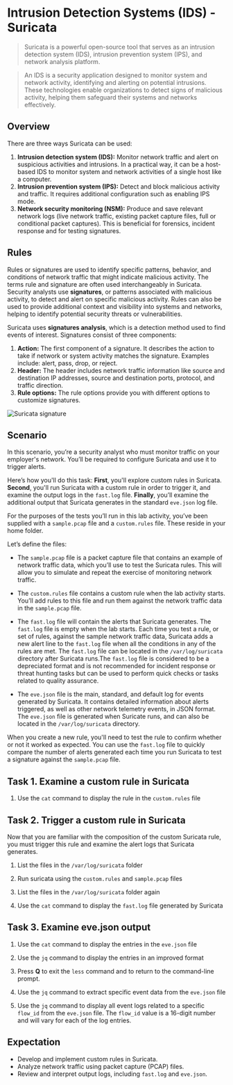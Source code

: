 # Intrusion Detection Systems (IDS) - Suricata

> Suricata is a powerful open-source tool that serves as an intrusion detection system (IDS), intrusion prevention system (IPS), and network analysis platform.

> An IDS is a security application designed to monitor system and network activity, identifying and alerting on potential intrusions. These technologies enable organizations to detect signs of malicious activity, helping them safeguard their systems and networks effectively.

## Overview
There are three ways Suricata can be used: 
1. **Intrusion detection system (IDS):** Monitor network traffic and alert on suspicious activities and intrusions. In a practical way, it can be a host-based IDS to monitor system and network activities of a single host like a computer.
2. **Intrusion prevention system (IPS):** Detect and block malicious activity and traffic. It requires additional configuration such as enabling IPS mode.
3. **Network security monitoring (NSM):** Produce and save relevant network logs (live network traffic, existing packet capture files, full or conditional packet captures). This is beneficial for forensics, incident response and for testing signatures.

## Rules 
Rules or signatures are used to identify specific patterns, behavior, and conditions of network traffic that might indicate malicious activity. The terms rule and signature are often used interchangeably in Suricata. Security analysts use **signatures**, or patterns associated with malicious activity, to detect and alert on specific malicious activity. Rules can also be used to provide additional context and visibility into systems and networks, helping to identify potential security threats or vulnerabilities. 

Suricata uses **signatures analysis**, which is a detection method used to find events of interest. Signatures consist of three components:
1. **Action:** The first component of a signature. It describes the action to take if network or system activity matches the signature. Examples include: alert, pass, drop, or reject.
2. **Header:** The header includes network traffic information like source and destination IP addresses, source and destination ports, protocol, and traffic direction.
3. **Rule options:** The rule options provide you with different options to customize signatures.

![Suricata signature](https://github.com/user-attachments/assets/4f5f6188-b2fb-4a6e-a90c-edca0aeee97a)

## Scenario

In this scenario, you’re a security analyst who must monitor traffic on your employer's network. You’ll be required to configure Suricata and use it to trigger alerts.

Here’s how you'll do this task: **First**, you'll explore custom rules in Suricata. **Second**, you'll run Suricata with a custom rule in order to trigger it, and examine the output logs in the `fast.log` file. **Finally**, you’ll examine the additional output that Suricata generates in the standard `eve.json` log file.

For the purposes of the tests you’ll run in this lab activity, you’ve been supplied with a `sample.pcap` file and a `custom.rules` file. These reside in your home folder.

Let’s define the files: 

* The `sample.pcap` file is a packet capture file that contains an example of network traffic data, which you’ll use to test the Suricata rules. This will allow you to simulate and repeat the exercise of monitoring network traffic.
  
* The `custom.rules` file contains a custom rule when the lab activity starts. You’ll add rules to this file and run them against the network traffic data in the `sample.pcap` file.

* The `fast.log` file will contain the alerts that Suricata generates. The `fast.log` file is empty when the lab starts. Each time you test a rule, or set of rules, against the sample network traffic data, Suricata adds a new alert line to the `fast.log` file when all the conditions in any of the rules are met. The `fast.log` file can be located in the `/var/log/suricata` directory after Suricata runs.The `fast.log` file is considered to be a depreciated format and is not recommended for incident response or threat hunting tasks but can be used to perform quick checks or tasks related to quality assurance.

* The `eve.json` file is the main, standard, and default log for events generated by Suricata. It contains detailed information about alerts triggered, as well as other network telemetry events, in JSON format. The `eve.json` file is generated when Suricate runs, and can also be located in the `/var/log/suricata` directory.

When you create a new rule, you'll need to test the rule to confirm whether or not it worked as expected. You can use the `fast.log` file to quickly compare the number of alerts generated each time you run Suricata to test a signature against the `sample.pcap` file.

## Task 1. Examine a custom rule in Suricata

1. Use the `cat` command to display the rule in the `custom.rules` file

## Task 2. Trigger a custom rule in Suricata

Now that you are familiar with the composition of the custom Suricata rule, you must trigger this rule and examine the alert logs that Suricata generates.

1. List the files in the `/var/log/suricata` folder

2. Run suricata using the `custom.rules`  and `sample.pcap` files

3. List the files in the `/var/log/suricata` folder again

4. Use the `cat` command to display the `fast.log` file generated by Suricata

## Task 3. Examine eve.json output

1. Use the `cat` command to display the entries in the `eve.json` file

2. Use the `jq` command to display the entries in an improved format

3. Press **Q** to exit the `less` command and to return to the command-line prompt.

4. Use the `jq` command to extract specific event data from the `eve.json` file

5. Use the `jq` command to display all event logs related to a specific `flow_id` from the `eve.json` file. The `flow_id` value is a 16-digit number and will vary for each of the log entries. 

## Expectation 

* Develop and implement custom rules in Suricata.
* Analyze network traffic using packet capture (PCAP) files.
* Review and interpret output logs, including `fast.log` and `eve.json`.
